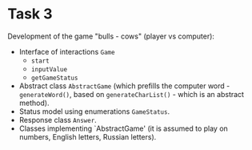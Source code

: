# Task 3

Development of the game "bulls - cows" (player vs computer):

- Interface of interactions `Game`
    - `start`
    - `inputValue`
    - `getGameStatus`
- Abstract class `AbstractGame` (which prefills the computer word - `generateWord()`,
  based on `generateCharList()` - which is an abstract method).
- Status model using enumerations `GameStatus`.
- Response class `Answer`.
- Classes implementing `AbstractGame' (it is assumed to play on numbers, English
  letters, Russian letters).
